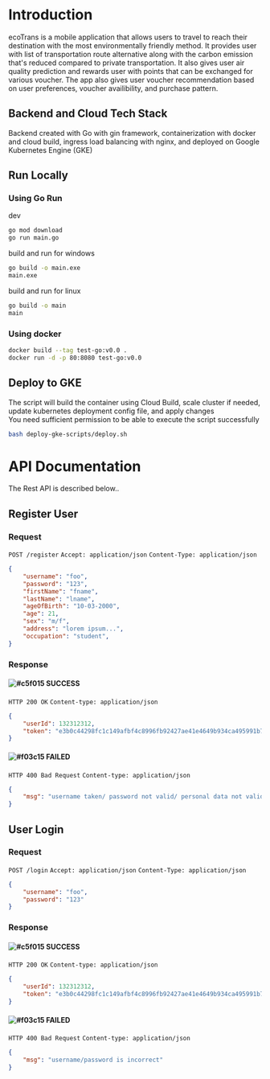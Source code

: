 # Introduction
ecoTrans is a mobile application that allows users to travel to reach their destination with the most environmentally friendly method. It provides user with list of transportation route alternative along with the carbon emission that's reduced compared to private transportation. It also gives user air quality prediction and rewards user with points that can be exchanged for various voucher. The app also gives user voucher recommendation based on user preferences, voucher availibility, and purchase pattern.
</br>

## Backend and Cloud Tech Stack
Backend created with Go with gin framework, containerization with docker and cloud build, ingress load balancing with nginx, and deployed on Google Kubernetes Engine (GKE)

## Run Locally
### Using Go Run
dev
```bash
go mod download
go run main.go
```
build and run for windows
```bash
go build -o main.exe
main.exe
```
build and run for linux
```bash
go build -o main
main
```
### Using docker
```bash
docker build --tag test-go:v0.0 .
docker run -d -p 80:8080 test-go:v0.0
```
## Deploy to GKE 
The script will build the container using Cloud Build, scale cluster if needed, update kubernetes deployment config file, and apply changes
</br>
You need sufficient permission to be able to execute the script successfully
```bash
bash deploy-gke-scripts/deploy.sh 
```

# API Documentation
The Rest API is described below..
## Register User
### Request
`POST /register`
`Accept: application/json`
`Content-Type: application/json`
```json
{
    "username": "foo",
    "password": "123",
    "firstName": "fname",
    "lastName": "lname",
    "ageOfBirth": "10-03-2000",
    "age": 21,
    "sex": "m/f",
    "address": "lorem ipsum...",
    "occupation": "student",
}
```
### Response
#### ![#c5f015](https://via.placeholder.com/15/c5f015/000000?text=+) SUCCESS
`HTTP 200 OK`
`Content-type: application/json`
```json
{
    "userId": 132312312,
    "token": "e3b0c44298fc1c149afbf4c8996fb92427ae41e4649b934ca495991b7852b855"
}
```
#### ![#f03c15](https://via.placeholder.com/15/f03c15/000000?text=+) FAILED
`HTTP 400 Bad Request`
`Content-type: application/json`
```json
{
    "msg": "username taken/ password not valid/ personal data not valid"
}
```
## User Login
### Request
`POST /login`
`Accept: application/json`
`Content-Type: application/json`
```json
{
    "username": "foo",
    "password": "123"
}
```
### Response
#### ![#c5f015](https://via.placeholder.com/15/c5f015/000000?text=+) SUCCESS
`HTTP 200 OK`
`Content-type: application/json`
```json
{
    "userId": 132312312,
    "token": "e3b0c44298fc1c149afbf4c8996fb92427ae41e4649b934ca495991b7852b855"
}
```
#### ![#f03c15](https://via.placeholder.com/15/f03c15/000000?text=+) FAILED
`HTTP 400 Bad Request`
`Content-type: application/json`
```json
{
    "msg": "username/password is incorrect"
}
```